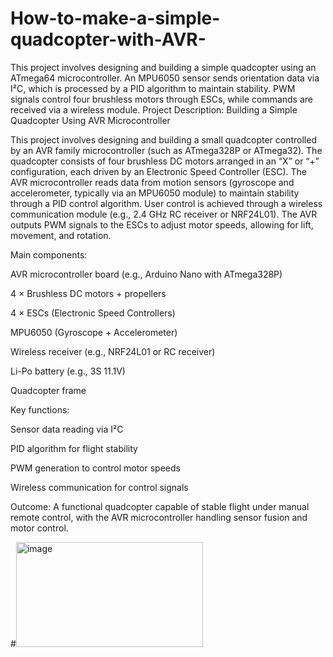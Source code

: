 # How-to-make-a-simple-quadcopter-with-AVR-
This project involves designing and building a simple quadcopter using an ATmega64 microcontroller. An MPU6050 sensor sends orientation data via I²C, which is processed by a PID algorithm to maintain stability. PWM signals control four brushless motors through ESCs, while commands are received via a wireless module.
Project Description: Building a Simple Quadcopter Using AVR Microcontroller

This project involves designing and building a small quadcopter controlled by an AVR family microcontroller (such as ATmega328P or ATmega32). The quadcopter consists of four brushless DC motors arranged in an “X” or “+” configuration, each driven by an Electronic Speed Controller (ESC). The AVR microcontroller reads data from motion sensors (gyroscope and accelerometer, typically via an MPU6050 module) to maintain stability through a PID control algorithm. User control is achieved through a wireless communication module (e.g., 2.4 GHz RC receiver or NRF24L01). The AVR outputs PWM signals to the ESCs to adjust motor speeds, allowing for lift, movement, and rotation.

Main components:

AVR microcontroller board (e.g., Arduino Nano with ATmega328P)

4 × Brushless DC motors + propellers

4 × ESCs (Electronic Speed Controllers)

MPU6050 (Gyroscope + Accelerometer)

Wireless receiver (e.g., NRF24L01 or RC receiver)

Li-Po battery (e.g., 3S 11.1V)

Quadcopter frame

Key functions:

Sensor data reading via I²C

PID algorithm for flight stability

PWM generation to control motor speeds

Wireless communication for control signals

Outcome:
A functional quadcopter capable of stable flight under manual remote control, with the AVR microcontroller handling sensor fusion and motor control.



#<img width="299" height="168" alt="image" src="https://github.com/user-attachments/assets/aabec77f-7379-4439-b974-8a367da2054f" />

